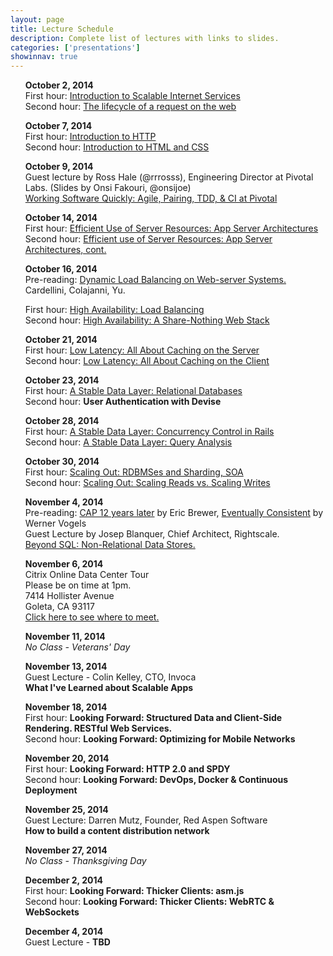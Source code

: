 ```yaml
---
layout: page
title: Lecture Schedule
description: Complete list of lectures with links to slides.
categories: ['presentations']
showinnav: true
---
```


<ul>
<section>
<p>
<b>October 2, 2014</br></b>
First hour: <a href="lecture_10_02.pdf">Introduction to Scalable Internet
Services</a>
</br>
Second hour: 
<a href="lecture_10_02.pdf">The lifecycle of a request on the web</a>
</br>
</p>
</section>
</ul>

<ul>
<section>
<p>
<b>October 7, 2014</br></b>
First hour: <a href="lecture_10_07.pdf">Introduction to HTTP</a>
</br>
Second hour: <a href="lecture_10_07.pdf">Introduction to HTML and CSS</a>
</br>
</section>
</ul>

<ul>
<section>
<p>
<b>October 9, 2014</br></b>
Guest lecture by Ross Hale (@rrrosss), Engineering Director at Pivotal Labs. (Slides by Onsi Fakouri, @onsijoe) <br>
<a href="pivotal_culture.pdf">Working Software Quickly: Agile,
Pairing, TDD, & CI at Pivotal </a><br>
</p>
</section>
</ul>




<ul>
<section>
<p>
<b>October 14, 2014</br></b>
First hour: <a href="lecture_10_14.pdf">Efficient Use of Server Resources: App Server Architectures</a></br>
Second hour: <a href="lecture_10_14.pdf">Efficient use of Server Resources: App Server Architectures, cont. </a></br>
</p>
</section>
</ul>

<ul>
<section>
<p>
<b>October 16, 2014<br></b>
Pre-reading: <a href="http://www.ics.uci.edu/~cs230/reading/DLB.pdf">Dynamic Load Balancing on Web-server Systems. </a> Cardellini, Colajanni, Yu.<br>

First hour: <a href="lecture_10_16.pdf">High Availability: Load Balancing</a><br>
Second hour: <a href="lecture_10_16.pdf">High Availability: A Share-Nothing Web Stack</a><br>
</p>
</section>
</ul>



<ul>
<section>
<p>
<b>October 21, 2014</br></b>
First hour: <a href="lecture_10_21.pdf">Low Latency: All About Caching on the Server</a></br>
Second hour: <a href="lecture_10_21.pdf">Low Latency: All About Caching on the Client</a></br>
</p>
</section>
</ul>


<ul>
<section>
<p>
<b>October 23, 2014</br></b>
First hour: <a href="lecture_10_23.pdf">A Stable Data Layer: Relational Databases</a></br>
Second hour: <b href="tbd.html">User Authentication with Devise</b></br>
</p>
</section>
</ul>


<ul>
<section>
<p>
<b>October 28, 2014</br></b>
First hour: <a href="lecture_10_28.pdf">A Stable Data Layer: Concurrency Control in Rails</a></br>
Second hour: <a href="lecture_10_28.pdf">A Stable Data Layer: Query Analysis</a></br>
</p>
</section>
</ul>


<ul>
<section>
<p>
<b>October 30, 2014</br></b>
First hour: <a href="lecture_10_30.pdf">Scaling Out: RDBMSes and Sharding, SOA</a></br>
Second hour: <a href="lecture_10_30.pdf">Scaling Out: Scaling Reads vs. Scaling Writes</a></br>
</p>
</section>
</ul>


<!--
<ul>
<section>
<p>
<b>October 30, 2014</br></b>
First hour: <b href="tbd.html">Security basics: intro to HTTPS</b></br>
Second hour: <b href="tbd.html">Security basics: Firewalls, Sessions, XSS, CSRF</b></br>
</p>
</section>
</ul>
-->

<ul>
<section>
<p>
<b>November 4, 2014</br></b>
Pre-reading: 
<a
href="http://www.realtechsupport.org/UB/NP/Numeracy_CAP%2B12Years_2012.pdf"> CAP 12 years later</a> by Eric Brewer, 
<a href="vogels.pdf">Eventually Consistent</a> by Werner Vogels<br>
Guest Lecture by Josep Blanquer, Chief Architect, Rightscale. <br>
<a href="blanquer.pdf"> Beyond SQL: Non-Relational Data Stores.</a></br>
</p>
</section>
</ul>


<ul>
<section>
<p>
<b>November 6, 2014</br></b>
Citrix Online Data Center Tour<br>
Please be on time at 1pm.<br>
7414 Hollister Avenue<br>
Goleta, CA 93117<br>
<a href="col_location.pdf"> Click here to see where to meet. </a>
</p>
</section>
</ul>


<ul>
<section>
<p>
<b>November 11, 2014</br></b>
<em>No Class - Veterans' Day</em>
</p>
</section>
</ul>

<ul>
<section>
<p>
<b>November 13, 2014</br></b>
Guest Lecture - Colin Kelley, CTO, Invoca<br> 
<b href="tbd.html">What I've Learned about Scalable Apps</b></br>
</p>
</section>
</ul>


<ul>
<section>
<p>
<b>November 18, 2014</br></b>
First hour: <b href="tbd.html">Looking Forward: Structured Data and Client-Side Rendering.  RESTful Web Services.</b></br>
Second hour: <b href="tbd.html">Looking Forward: Optimizing for Mobile Networks </b></br>
</p>
</section>
</ul>


<ul>
<section>
<p>
<b>November 20, 2014</br></b>
First hour: <b href="tbd.html">Looking Forward: HTTP 2.0 and SPDY</b></br>
Second hour: <b href="tbd.html">Looking Forward: DevOps, Docker & Continuous Deployment </b></br>
</p>
</section>
</ul>


<ul>
<section>
<p>
<b>November 25, 2014</br></b>
Guest Lecture: Darren Mutz, Founder, Red Aspen Software<br>
<b href="tbd.html">How to build a content distribution network</b></br>
</p>
</section>
</ul>

<ul>
<section>
<p>
<b>November 27, 2014</br></b>
<em>No Class - Thanksgiving Day</em>
</p>
</section>
</ul>



<ul>
<section>
<p>
<b> December 2, 2014</br></b>
First hour: <b href="tbd.html">Looking Forward: Thicker Clients: asm.js</b></br>
Second hour: <b href="tbd.html">Looking Forward: Thicker Clients: WebRTC & WebSockets </b></br>
</p>
</section>
</ul>



<ul>
<section>
<p>
<b>December 4, 2014</br></b>
Guest Lecture - <b href="tbd.html">TBD</b></br>
</p>
</section>
</ul>

